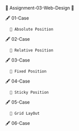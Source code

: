 🎯  Assignment-03-Web-Design 🎯
 
🖋️ 01-Case 

      💫 Absolute Position
   
🖋️ 02-Case

      💫 Relative Position

🖋️ 03-Case

      💫 Fixed Position

🖋️ 04-Case

      💫 Sticky Position

🖋️ 05-Case

      💫 Grid LayOut

🖋️ 06-Case
